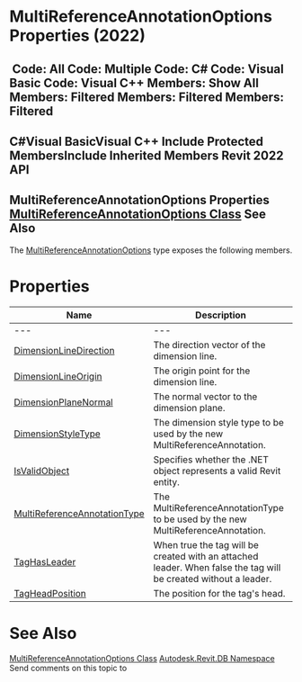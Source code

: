 # MultiReferenceAnnotationOptions Properties (2022)

﻿
 Code: All Code: Multiple Code: C# Code: Visual Basic Code: Visual C++  Members: Show All Members: Filtered Members: Filtered Members: Filtered   
---  
C#Visual BasicVisual C++
Include Protected MembersInclude Inherited Members
Revit 2022 API  
---  
MultiReferenceAnnotationOptions Properties  
[MultiReferenceAnnotationOptions Class](2e081b6c-38fd-4f03-a372-0dfa841e6248.md "MultiReferenceAnnotationOptions Class") See Also  
---  
The [MultiReferenceAnnotationOptions](2e081b6c-38fd-4f03-a372-0dfa841e6248.md "MultiReferenceAnnotationOptions Class") type exposes the following members.
# Properties
| Name | Description |
| --- | --- |
| --- | --- | --- |
| [DimensionLineDirection](fa626cb8-ed9c-5f71-1a2a-1df5c15a959c.md "DimensionLineDirection Property") | The direction vector of the dimension line. |
| [DimensionLineOrigin](dd1c3ac3-28fc-d37d-b97d-dcf61e9c629d.md "DimensionLineOrigin Property") | The origin point for the dimension line. |
| [DimensionPlaneNormal](9015f3a7-dc79-0701-fc8a-364603559f9b.md "DimensionPlaneNormal Property") | The normal vector to the dimension plane. |
| [DimensionStyleType](2a8891de-4b66-96f9-76cf-bcb2ae75bfb9.md "DimensionStyleType Property") | The dimension style type to be used by the new MultiReferenceAnnotation. |
| [IsValidObject](88ed10dc-950f-79a7-a59e-18a7c95b6cbe.md "IsValidObject Property") | Specifies whether the .NET object represents a valid Revit entity. |
| [MultiReferenceAnnotationType](180c0d74-ec8c-5423-d25e-38c775c131cb.md "MultiReferenceAnnotationType Property") | The MultiReferenceAnnotationType to be used by the new MultiReferenceAnnotation. |
| [TagHasLeader](f2229df0-e357-4462-a700-6d1be4397e1c.md "TagHasLeader Property") | When true the tag will be created with an attached leader. When false the tag will be created without a leader. |
| [TagHeadPosition](883ccdc6-9d4e-7844-9f81-e77124f39677.md "TagHeadPosition Property") | The position for the tag's head. |

# See Also
[MultiReferenceAnnotationOptions Class](2e081b6c-38fd-4f03-a372-0dfa841e6248.md "MultiReferenceAnnotationOptions Class")
[Autodesk.Revit.DB Namespace](87546ba7-461b-c646-cbb1-2cb8f5bff8b2.md "Autodesk.Revit.DB Namespace")
Send comments on this topic to 